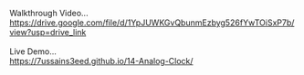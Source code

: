 Walkthrough Video...<br>https://drive.google.com/file/d/1YpJUWKGvQbunmEzbyg526fYwTOiSxP7b/view?usp=drive_link
<br><br>
Live Demo...<br>https://7ussains3eed.github.io/14-Analog-Clock/
